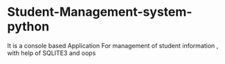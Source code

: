 # Student-Management-system-python
It is a console based Application For management of student information , with help of SQLITE3 and oops
